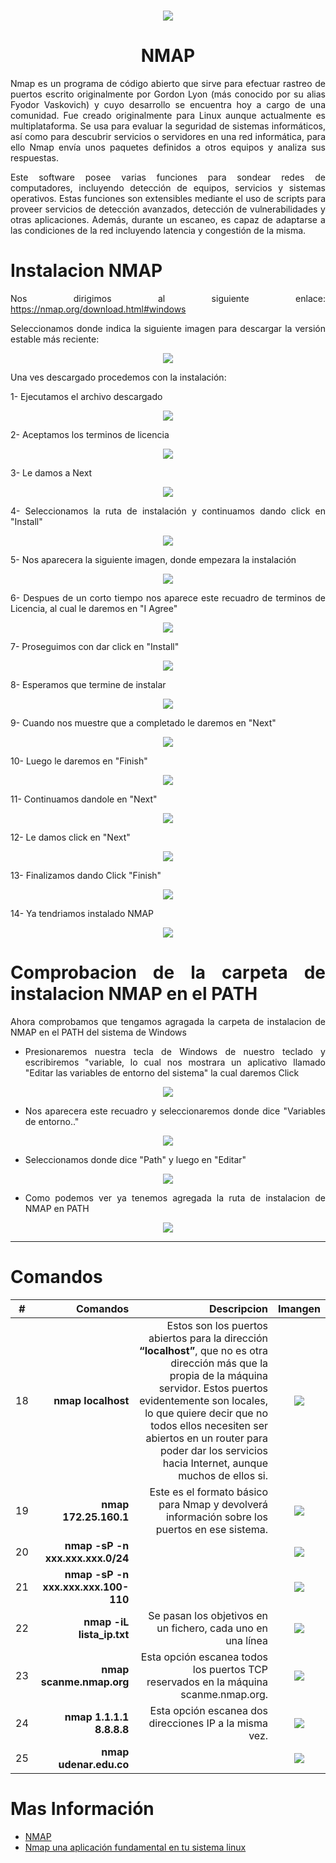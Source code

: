 <h1><div align=center><img src="img/img01.jpg"></div></h1>

# <text style = "display:block; text-align: center"> <b>NMAP</b>

<text style = "display:block; text-align: justify"> 

Nmap es un programa de código abierto que sirve para efectuar rastreo de puertos escrito originalmente por Gordon Lyon (más conocido por su alias Fyodor Vaskovich​) y cuyo desarrollo se encuentra hoy a cargo de una comunidad. Fue creado originalmente para Linux aunque actualmente es multiplataforma. Se usa para evaluar la seguridad de sistemas informáticos, así como para descubrir servicios o servidores en una red informática, para ello Nmap envía unos paquetes definidos a otros equipos y analiza sus respuestas.

Este software posee varias funciones para sondear redes de computadores, incluyendo detección de equipos, servicios y sistemas operativos. Estas funciones son extensibles mediante el uso de scripts para proveer servicios de detección avanzados, detección de vulnerabilidades y otras aplicaciones. Además, durante un escaneo, es capaz de adaptarse a las condiciones de la red incluyendo latencia y congestión de la misma.

# Instalacion NMAP

<text style = "display:block; text-align: justify"> 

Nos dirigimos al siguiente enlace: https://nmap.org/download.html#windows

Seleccionamos donde indica la siguiente imagen para descargar la versión estable más reciente:

<div align=center><img src="img/img02.jpg"></div>

Una ves descargado procedemos con la instalación:

1- Ejecutamos el archivo descargado
<div align=center><img src="img/img03.png"></div>

2- Aceptamos los terminos de licencia
<div align=center><img src="img/img04.png"></div>

3- Le damos a Next
<div align=center><img src="img/img05.png"></div>

4- Seleccionamos la ruta de instalación y continuamos dando click en "Install"
<div align=center><img src="img/img06.png"></div>

5- Nos aparecera la siguiente imagen, donde empezara la instalación
<div align=center><img src="img/img07.png"></div>

6- Despues de un corto tiempo nos aparece este recuadro de terminos de Licencia, al cual le daremos en "I Agree"
<div align=center><img src="img/img08.png"></div>

7- Proseguimos con dar click en "Install"
<div align=center><img src="img/img09.png"></div>

8- Esperamos que termine de instalar
<div align=center><img src="img/img10.png"></div>

9- Cuando nos muestre que a completado le daremos en "Next"
<div align=center><img src="img/img11.png"></div>

10- Luego le daremos en "Finish"
<div align=center><img src="img/img12.png"></div>

11- Continuamos dandole en "Next"
<div align=center><img src="img/img13.png"></div>

12- Le damos click en "Next"
<div align=center><img src="img/img14.png"></div>

13- Finalizamos dando Click "Finish"
<div align=center><img src="img/img15.png"></div>

14- Ya tendriamos instalado NMAP
<div align=center><img src="img/img16.png"></div>

# Comprobacion de la carpeta de instalacion NMAP en el PATH
Ahora comprobamos que tengamos agragada la carpeta de instalacion de NMAP en el PATH del sistema de Windows

- Presionaremos nuestra tecla de Windows de nuestro teclado y escribiremos "variable, lo cual nos mostrara un aplicativo llamado "Editar las variables de entorno del sistema" la cual daremos Click
<div align=center><img src="img/img17.png"></div>

- Nos aparecera este recuadro y seleccionaremos donde dice "Variables de entorno.."
<div align=center><img src="img/img18.png"></div>

- Seleccionamos donde dice "Path" y luego en "Editar"
<div align=center><img src="img/img19.png"></div>

- Como podemos ver ya tenemos agregada la ruta de instalacion de NMAP en PATH
<div align=center><img src="img/img20.png"></div>

_________________________________________________________________________________
# **Comandos**

| # | **Comandos** |**Descripcion**| **Imangen**
|-- |--:|--:|--:|
| 18 |**nmap localhost**| Estos son los puertos abiertos para la dirección **“localhost”**, que no es otra dirección más que la propia de la máquina servidor. Estos puertos evidentemente son locales, lo que quiere decir que no todos ellos necesiten ser abiertos en un router para poder dar los servicios hacia Internet, aunque muchos de ellos si.|<div align=center><img src="img/img21.png"></div>
| 19 |**nmap 172.25.160.1**| Este es el formato básico para Nmap y devolverá información sobre los puertos en ese sistema.|<div align=center><img src="img/img22.png"></div>
| 20 |**nmap -sP -n xxx.xxx.xxx.0/24**| |<div align=center><img src="img/img23.png"></div>
| 21 |**nmap -sP -n xxx.xxx.xxx.100-110**| |<div align=center><img src="img/img24.png"></div>
| 22 |**nmap -iL lista_ip.txt**|Se pasan los objetivos en un fichero, cada uno en una línea|<div align=center><img src="img/img25.png"></div>
| 23 |**nmap scanme.nmap.org**|Esta opción escanea todos los puertos TCP reservados en la máquina scanme.nmap.org.|<div align=center><img src="img/img26.png"></div>
| 24 |**nmap 1.1.1.1 8.8.8.8**|Esta opción escanea dos direcciones IP a la misma vez. |<div align=center><img src="img/img27.png"></div>
| 25 |**nmap udenar.edu.co**||<div align=center><img src="img/img28.png"></div>

# Mas Información
* [NMAP][1_0]
* [Nmap una aplicación fundamental en tu sistema linux][1_1]


[1_0]: https://es.wikipedia.org/wiki/Nmap

[1_1]: https://www.profesionalreview.com/2016/01/27/nmap-una-aplicacion-fundamental/


